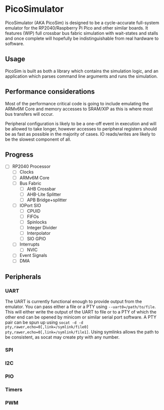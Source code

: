 # PicoSimulator

PicoSimulator (AKA PicoSim) is designed to be a cycle-accurate full-system emulator for the RP2040/Raspberry Pi Pico and other similar boards. It features (WIP) full crossbar bus fabric simulation with wait-states and stalls and once complete will hopefully be indistinguishable from real hardware to software.

## Usage

PicoSim is built as both a library which contains the simulation logic, and an application which parses command line arguments and runs the simulation.

## Performance considerations

Most of the performance critical code is going to include emulating the ARMv6M Core and memory accesses to SRAM/XIP as this is where most bus transfers will occur.

Peripheral configuration is likely to be a one-off event in execution and will be allowed to take longer, however accesses to peripheral registers should be as fast as possible in the majority of cases. IO reads/writes are likely to be the slowest component of all.

## Progress

- [ ] RP2040 Processor
  - [ ] Clocks
  - [ ] ARMv6M Core
  - [ ] Bus Fabric
    - [ ] AHB Crossbar
    - [ ] AHB-Lite Splitter
    - [ ] APB Bridge+splitter
  - [ ] IOPort SIO
    - [ ] CPUID
    - [ ] FIFOs
    - [ ] Spinlocks
    - [ ] Integer Divider
    - [ ] Interpolator
    - [ ] SIO GPIO
  - [ ] Interrupts
    - [ ] NVIC
  - [ ] Event Signals
  - [ ] DMA
  <!-- - [ ]  -->

## Peripherals

### UART

The UART is currently functional enough to provide output from the emulator. You can pass either a file or a PTY using `--uart0=/path/to/file`. This will either write the output of the UART to file or to a PTY of which the other end can be opened by minicom or similar serial port software.
A PTY pair can be spun up using `socat -d -d pty,rawer,echo=0[,link=/symlink/file0] pty,rawer,echo=0[,link=/symlink/file1]`. Using symlinks allows the path to be consistent, as socat may create pty with any number.

### SPI

### I2C

### PIO

### Timers

### PWM